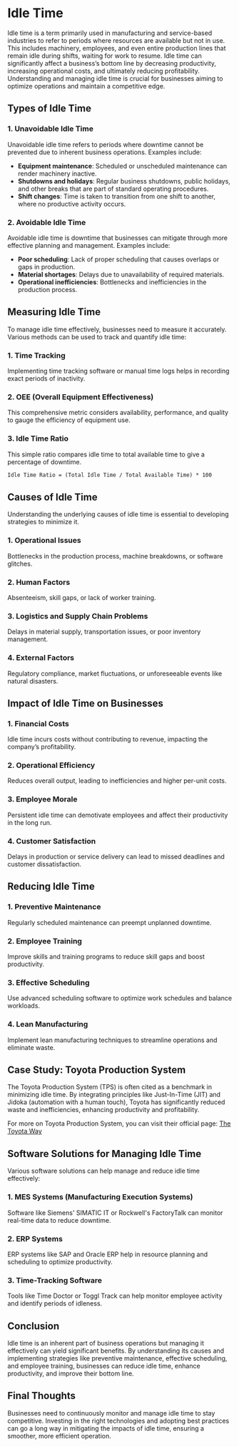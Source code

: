 # Idle Time

Idle time is a term primarily used in manufacturing and service-based industries to refer to periods where resources are available but not in use. This includes machinery, employees, and even entire production lines that remain idle during shifts, waiting for work to resume. Idle time can significantly affect a business’s bottom line by decreasing productivity, increasing operational costs, and ultimately reducing profitability. Understanding and managing idle time is crucial for businesses aiming to optimize operations and maintain a competitive edge.

## Types of Idle Time

### 1. **Unavoidable Idle Time**
Unavoidable idle time refers to periods where downtime cannot be prevented due to inherent business operations. Examples include:
- **Equipment maintenance**: Scheduled or unscheduled maintenance can render machinery inactive.
- **Shutdowns and holidays**: Regular business shutdowns, public holidays, and other breaks that are part of standard operating procedures.
- **Shift changes**: Time is taken to transition from one shift to another, where no productive activity occurs.

### 2. **Avoidable Idle Time**
Avoidable idle time is downtime that businesses can mitigate through more effective planning and management. Examples include:
- **Poor scheduling**: Lack of proper scheduling that causes overlaps or gaps in production.
- **Material shortages**: Delays due to unavailability of required materials.
- **Operational inefficiencies**: Bottlenecks and inefficiencies in the production process.

## Measuring Idle Time

To manage idle time effectively, businesses need to measure it accurately. Various methods can be used to track and quantify idle time:

### 1. **Time Tracking**
Implementing time tracking software or manual time logs helps in recording exact periods of inactivity.

### 2. **OEE (Overall Equipment Effectiveness)**
This comprehensive metric considers availability, performance, and quality to gauge the efficiency of equipment use.

### 3. **Idle Time Ratio**
This simple ratio compares idle time to total available time to give a percentage of downtime.

```markdown
Idle Time Ratio = (Total Idle Time / Total Available Time) * 100
```

## Causes of Idle Time

Understanding the underlying causes of idle time is essential to developing strategies to minimize it.

### 1. **Operational Issues**
Bottlenecks in the production process, machine breakdowns, or software glitches.

### 2. **Human Factors**
Absenteeism, skill gaps, or lack of worker training.

### 3. **Logistics and Supply Chain Problems**
Delays in material supply, transportation issues, or poor inventory management.

### 4. **External Factors**
Regulatory compliance, market fluctuations, or unforeseeable events like natural disasters.

## Impact of Idle Time on Businesses

### 1. **Financial Costs**
Idle time incurs costs without contributing to revenue, impacting the company’s profitability.

### 2. **Operational Efficiency**
Reduces overall output, leading to inefficiencies and higher per-unit costs.

### 3. **Employee Morale**
Persistent idle time can demotivate employees and affect their productivity in the long run.

### 4. **Customer Satisfaction**
Delays in production or service delivery can lead to missed deadlines and customer dissatisfaction.

## Reducing Idle Time

### 1. **Preventive Maintenance**
Regularly scheduled maintenance can preempt unplanned downtime.

### 2. **Employee Training**
Improve skills and training programs to reduce skill gaps and boost productivity.

### 3. **Effective Scheduling**
Use advanced scheduling software to optimize work schedules and balance workloads.

### 4. **Lean Manufacturing**
Implement lean manufacturing techniques to streamline operations and eliminate waste.

## Case Study: Toyota Production System

The Toyota Production System (TPS) is often cited as a benchmark in minimizing idle time. By integrating principles like Just-In-Time (JIT) and Jidoka (automation with a human touch), Toyota has significantly reduced waste and inefficiencies, enhancing productivity and profitability.

For more on Toyota Production System, you can visit their official page:
[The Toyota Way](https://www.toyota-global.com/company/vision_philosophy/toyota_production_system/)

## Software Solutions for Managing Idle Time

Various software solutions can help manage and reduce idle time effectively:

### 1. **MES Systems (Manufacturing Execution Systems)**
Software like Siemens' SIMATIC IT or Rockwell's FactoryTalk can monitor real-time data to reduce downtime.

### 2. **ERP Systems**
ERP systems like SAP and Oracle ERP help in resource planning and scheduling to optimize productivity.

### 3. **Time-Tracking Software**
Tools like Time Doctor or Toggl Track can help monitor employee activity and identify periods of idleness.

## Conclusion

Idle time is an inherent part of business operations but managing it effectively can yield significant benefits. By understanding its causes and implementing strategies like preventive maintenance, effective scheduling, and employee training, businesses can reduce idle time, enhance productivity, and improve their bottom line.

## Final Thoughts

Businesses need to continuously monitor and manage idle time to stay competitive. Investing in the right technologies and adopting best practices can go a long way in mitigating the impacts of idle time, ensuring a smoother, more efficient operation.
